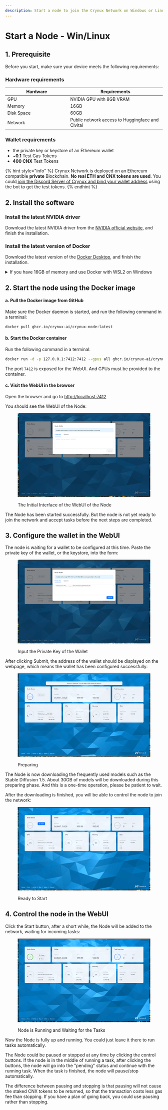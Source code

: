 ```yaml
---
description: Start a node to join the Crynux Network on Windows or Linux
---
```


# Start a Node - Win/Linux

## 1. Prerequisite

Before you start, make sure your device meets the following requirements:

### Hardware requirements

<table><thead><tr><th width="187">Hardware</th><th>Requirements</th></tr></thead><tbody><tr><td>GPU</td><td>NVIDIA GPU with 8GB VRAM</td></tr><tr><td>Memory</td><td>16GB</td></tr><tr><td>Disk Space</td><td>60GB</td></tr><tr><td>Network</td><td>Public network access to Huggingface and Civitai</td></tr></tbody></table>

### Wallet requirements

* the private key or keystore of an Ethereum wallet
* \~**0.1** Test Gas Tokens
* **400 CNX** Test Tokens

{% hint style="info" %}
Crynux Network is deployed on an Ethereum compatible **private** Blockchain. **No real ETH and CNX tokens are used**. You could[ join the Discord Server of Crynux and bind your wallet address](https://docs.crynux.ai/happyaigen#bind-the-wallet-address) using the bot to get the test tokens.
{% endhint %}

## 2. Install the software

### Install the latest NVIDIA driver

Download the latest NVIDIA driver from the [NVIDIA official website](https://www.nvidia.com/Download/index.aspx?lang=en-us), and finish the installation.

### Install the latest version of Docker

Download the latest version of the [Docker Desktop](https://docs.docker.com/get-docker/), and finish the installation.

<details>

<summary>If you have 16GB of memory and use Docker with WSL2 on Windows</summary>

The memory limit for WSL is default to 8GB, which is not enough to run the Node. You will have to change the default settings using a [`.wslconfig`](https://learn.microsoft.com/en-us/answers/questions/1296124/how-to-increase-memory-and-cpu-limits-for-wsl2-win) file to allow WSL to use 16GB memory.

</details>

## 2. Start the node using the Docker image

#### a. Pull the Docker image from GitHub

Make sure the Docker daemon is started, and run the following command in a terminal:

```sh
docker pull ghcr.io/crynux-ai/crynux-node:latest
```

#### b. Start the Docker container

Run the following command in a terminal:

```sh
docker run -d -p 127.0.0.1:7412:7412 --gpus all ghcr.io/crynux-ai/crynux-node:latest
```

The port `7412` is exposed for the WebUI. And GPUs must be provided to the container.

#### c. Visit the WebUI in the browser

Open the browser and go to [http://localhost:7412](http://localhost:7412)

You should see the WebUI of the Node:

<figure><img src="../.gitbook/assets/initial.png" alt=""><figcaption><p>The Initial Interface of the WebUI of the Node</p></figcaption></figure>

The Node has been started successfully. But the node is not yet ready to join the network and accept tasks before the next steps are completed.

## 3. Configure the wallet in the WebUI

The node is waiting for a wallet to be configured at this time. Paste the private key of the wallet, or the keystore, into the form:

<figure><img src="../.gitbook/assets/enter_pk.png" alt=""><figcaption><p>Input the Private Key of the Wallet</p></figcaption></figure>

After clicking Submit, the address of the wallet should be displayed on the webpage, which means the wallet has been configured successfully:

<figure><img src="../.gitbook/assets/preparing.png" alt=""><figcaption><p>Preparing</p></figcaption></figure>

The Node is now downloading the frequently used models such as the Stable Diffusion 1.5. About 30GB of models will be downloaded during this preparing phase. And this is a one-time operation, please be patient to wait.&#x20;

After the downloading is finished, you will be able to control the node to join the network:

<figure><img src="../.gitbook/assets/start.png" alt=""><figcaption><p>Ready to Start</p></figcaption></figure>

## 4. Control the node in the WebUI

&#x20;Click the Start button, after a short while, the Node will be added to the network, waiting for incoming tasks:

<figure><img src="../.gitbook/assets/running.png" alt=""><figcaption><p>Node is Running and Waiting for the Tasks</p></figcaption></figure>

Now the Node is fully up and running. You could just leave it there to run tasks automatically.

The Node could be paused or stopped at any time by clicking the control buttons. If the node is in the middle of running a task, after clicking the buttons, the node will go into the "pending" status and continue with the running task. When the task is finished, the node will pause/stop automatically.

The difference between pausing and stopping is that pausing will not cause the staked CNX tokens to be returned, so that the transaction costs less gas fee than stopping. If you have a plan of going back, you could use pausing rather than stopping.&#x20;
